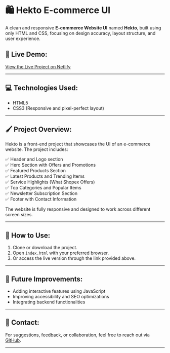 # 🛍️ Hekto E-commerce UI

A clean and responsive **E-commerce Website UI** named **Hekto**, built using only HTML and CSS, focusing on design accuracy, layout structure, and user experience.

## 📌 Live Demo:

[View the Live Project on Netlify](https://willowy-centaur-c8a81f.netlify.app/)

---

## 💻 Technologies Used:

- HTML5  
- CSS3 (Responsive and pixel-perfect layout)

---

## 🖌️ Project Overview:

Hekto is a front-end project that showcases the UI of an e-commerce website. The project includes:

✅ Header and Logo section  
✅ Hero Section with Offers and Promotions  
✅ Featured Products Section  
✅ Latest Products and Trending Items  
✅ Service Highlights (What Shopex Offers)  
✅ Top Categories and Popular Items  
✅ Newsletter Subscription Section  
✅ Footer with Contact Information  

The website is fully responsive and designed to work across different screen sizes.

---

## 📂 How to Use:

1. Clone or download the project.
2. Open `index.html` with your preferred browser.
3. Or access the live version through the link provided above.

---

## 🚀 Future Improvements:

- Adding interactive features using JavaScript  
- Improving accessibility and SEO optimizations  
- Integrating backend functionalities  

---

## 📧 Contact:

For suggestions, feedback, or collaboration, feel free to reach out via [GitHub](https://github.com/mo-dallal).

---

